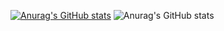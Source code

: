 [![Anurag's GitHub stats](https://github-readme-stats.vercel.app/api?username=adnan159)](https://github.com/anuraghazra/github-readme-stats)
![Anurag's GitHub stats](https://github-readme-stats.vercel.app/api?username=anuraghazra&hide=contribs,prs)

